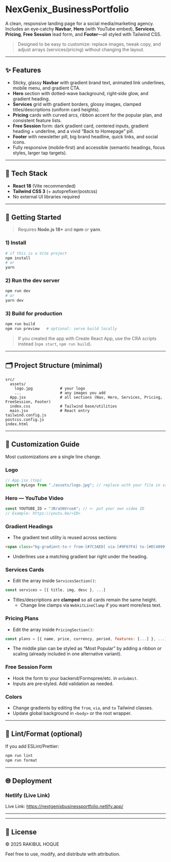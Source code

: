 # NexGenix_BusinessPortfolio

A clean, responsive landing page for a social media/marketing agency.  
Includes an eye‑catchy **Navbar**, **Hero** (with YouTube embed), **Services**, **Pricing**, **Free Session** lead form, and **Footer**—all styled with Tailwind CSS.

> Designed to be easy to customize: replace images, tweak copy, and adjust arrays (services/pricing) without changing the layout.

---

## ✨ Features

- Sticky, glassy **Navbar** with gradient brand text, animated link underlines, mobile menu, and gradient CTA.
- **Hero** section with dotted-wave background, right‑side glow, and gradient heading.
- **Services** grid with gradient borders, glossy images, clamped titles/descriptions (uniform card heights).
- **Pricing** cards with curved arcs, ribbon accent for the popular plan, and consistent feature lists.
- **Free Session** form: dark gradient card, centered inputs, gradient heading + underline, and a vivid “Back to Homepage” pill.
- **Footer** with newsletter pill, big brand headline, quick links, and social icons.
- Fully responsive (mobile‑first) and accessible (semantic headings, focus styles, larger tap targets).

---

## 🧰 Tech Stack

- **React 18** (Vite recommended)
- **Tailwind CSS 3** (+ autoprefixer/postcss)
- No external UI libraries required

---

## 🚀 Getting Started

> Requires **Node.js 18+** and **npm** or **yarn**.

### 1) Install
```bash
# if this is a Vite project
npm install
# or
yarn
```

### 2) Run the dev server
```bash
npm run dev
# or
yarn dev
```

### 3) Build for production
```bash
npm run build
npm run preview   # optional: serve build locally
```

> If you created the app with Create React App, use the CRA scripts instead (`npm start`, `npm run build`).

---

## 🗂️ Project Structure (minimal)

```
src/
  assets/
    logo.jpg            # your logo
    ...                 # any images you add
  App.jsx               # all sections (Nav, Hero, Services, Pricing, FreeSession, Footer)
  index.css             # Tailwind base/utilities
  main.jsx              # React entry
tailwind.config.js
postcss.config.js
index.html
```

---

## 🔧 Customization Guide

Most customizations are a single line change.

### Logo
```jsx
// App.jsx (top)
import myLogo from "./assets/logo.jpg"; // replace with your file in src/assets
```

### Hero — YouTube Video
```jsx
const YOUTUBE_ID = "JBraSNVrueA"; // <- put your own video ID
// Example: https://youtu.be/<ID>
```

### Gradient Headings
- The gradient text utility is reused across sections:
```html
<span class="bg-gradient-to-r from-[#7C3AED] via-[#9F67F4] to-[#EC4899] bg-clip-text text-transparent">...</span>
```
- Underlines use a matching gradient bar right under the heading.

### Services Cards
- Edit the array inside `ServicesSection()`:
```jsx
const services = [{ title, img, desc }, ...]
```
- Titles/descriptions are **clamped** so all cards remain the same height.
  - Change line clamps via `WebkitLineClamp` if you want more/less text.

### Pricing Plans
- Edit the array inside `PricingSection()`:
```jsx
const plans = [{ name, price, currency, period, features: [...] }, ...]
```
- The middle plan can be styled as “Most Popular” by adding a ribbon or scaling (already included in one alternative variant).

### Free Session Form
- Hook the form to your backend/Formspree/etc. in `onSubmit`.
- Inputs are pre‑styled. Add validation as needed.

### Colors
- Change gradients by editing the `from`, `via`, and `to` Tailwind classes.
- Update global background in `<body>` or the root wrapper.

---

## 🧪 Lint/Format (optional)

If you add ESLint/Prettier:
```bash
npm run lint
npm run format
```

---

## 🌐 Deployment

### Netlify (Live Link)

Live Link: https://nextgenixbusinessportfolio.netlify.app/


---

---


## 📝 License

© 2025 RAKIBUL HOQUE

Feel free to use, modify, and distribute with attribution.
